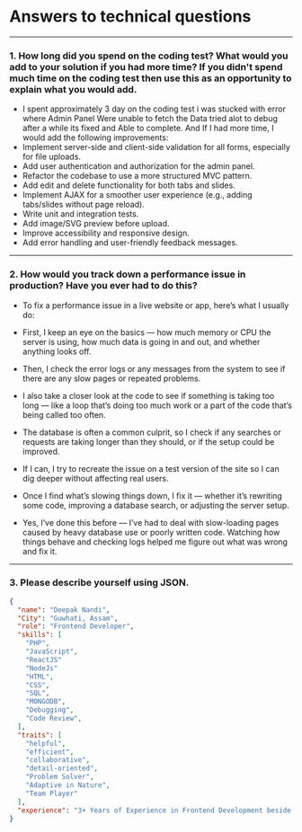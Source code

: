 # Answers to technical questions

---

### 1. How long did you spend on the coding test? What would you add to your solution if you had more time? If you didn't spend much time on the coding test then use this as an opportunity to explain what you would add.

- I spent approximately 3 day on the coding test i was stucked with error where Admin Panel Were unable to fetch the Data tried alot to debug after a while its fixed and Able to complete. And If I had more time, I would add the following improvements:
- Implement server-side and client-side validation for all forms, especially for file uploads.
- Add user authentication and authorization for the admin panel.
- Refactor the codebase to use a more structured MVC pattern.
- Add edit and delete functionality for both tabs and slides.
- Implement AJAX for a smoother user experience (e.g., adding tabs/slides without page reload).
- Write unit and integration tests.
- Add image/SVG preview before upload.
- Improve accessibility and responsive design.
- Add error handling and user-friendly feedback messages.

---

### 2. How would you track down a performance issue in production? Have you ever had to do this?

- To fix a performance issue in a live website or app, here’s what I usually do:

- First, I keep an eye on the basics — how much memory or CPU the server is using, how much data is going in and out, and whether anything looks off.

- Then, I check the error logs or any messages from the system to see if there are any slow pages or repeated problems.

- I also take a closer look at the code to see if something is taking too long — like a loop that’s doing too much work or a part of the code that’s being called too often.

- The database is often a common culprit, so I check if any searches or requests are taking longer than they should, or if the setup could be improved.

- If I can, I try to recreate the issue on a test version of the site so I can dig deeper without affecting real users.

- Once I find what’s slowing things down, I fix it — whether it’s rewriting some code, improving a database search, or adjusting the server setup.

- Yes, I’ve done this before — I’ve had to deal with slow-loading pages caused by heavy database use or poorly written code. Watching how things behave and checking logs helped me figure out what was wrong and fix it.

---

### 3. Please describe yourself using JSON.

```json
{
  "name": "Deepak Nandi",
  "City": "Guwhati, Assam",
  "role": "Frontend Developer",
  "skills": [
    "PHP",
    "JavaScript",
    "ReactJS"
    "NodeJs"
    "HTML",
    "CSS",
    "SQL",
    "MONGODB",
    "Debugging",
    "Code Review",
  ],
  "traits": [
    "helpful",
    "efficient",
    "collaborative",
    "detail-oriented",
    "Problem Solver",
    "Adaptive in Nature",
    "Team Player"
  ],
  "experience": "3+ Years of Experience in Frontend Development beside this I also manage Servers from Migration to Web Development and Web Design."
}
```